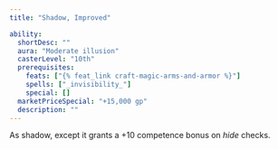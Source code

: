 ```yaml
---
title: "Shadow, Improved"

ability:
  shortDesc: ""
  aura: "Moderate illusion"
  casterLevel: "10th"
  prerequisites:
    feats: ["{% feat_link craft-magic-arms-and-armor %}"]
    spells: ["_invisibility_"]
    special: []
  marketPriceSpecial: "+15,000 gp"
  description: ""
---
```

As shadow, except it grants a +10 competence bonus on _hide_ checks.


